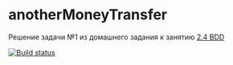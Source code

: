 # anotherMoneyTransfer

Решение задачи №1 из домашнего задания к занятию [2.4 BDD](https://github.com/netology-code/aqa-homeworks/tree/aqa4/bdd) 

[![Build status](https://ci.appveyor.com/api/projects/status/km03rtlqdv6o0lvn/branch/master?svg=true)](https://ci.appveyor.com/project/pullulus/anothermoneytransfer/branch/master)
